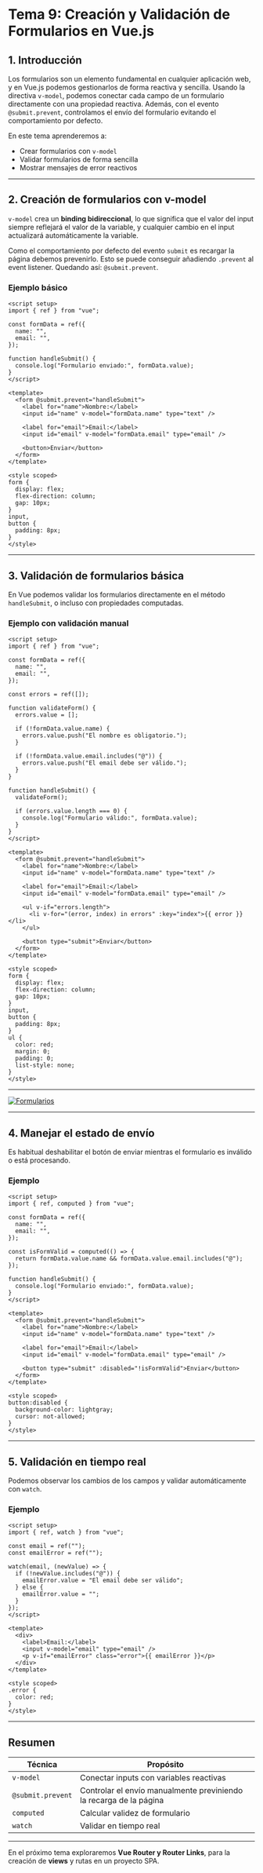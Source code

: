 # **Tema 9: Creación y Validación de Formularios en Vue.js**

## **1. Introducción**

Los formularios son un elemento fundamental en cualquier aplicación web, y en Vue.js podemos gestionarlos de forma reactiva y sencilla. Usando la directiva `v-model`, podemos conectar cada campo de un formulario directamente con una propiedad reactiva. Además, con el evento `@submit.prevent`, controlamos el envío del formulario evitando el comportamiento por defecto.

En este tema aprenderemos a:

- Crear formularios con `v-model`
- Validar formularios de forma sencilla
- Mostrar mensajes de error reactivos

---

## **2. Creación de formularios con v-model**

`v-model` crea un **binding bidireccional**, lo que significa que el valor del input siempre reflejará el valor de la variable, y cualquier cambio en el input actualizará automáticamente la variable.

Como el comportamiento por defecto del evento `submit` es recargar la página debemos prevenirlo. Esto se puede conseguir añadiendo `.prevent` al event listener. Quedando así: `@submit.prevent`.

### Ejemplo básico

```vue
<script setup>
import { ref } from "vue";

const formData = ref({
  name: "",
  email: "",
});

function handleSubmit() {
  console.log("Formulario enviado:", formData.value);
}
</script>

<template>
  <form @submit.prevent="handleSubmit">
    <label for="name">Nombre:</label>
    <input id="name" v-model="formData.name" type="text" />

    <label for="email">Email:</label>
    <input id="email" v-model="formData.email" type="email" />

    <button>Enviar</button>
  </form>
</template>

<style scoped>
form {
  display: flex;
  flex-direction: column;
  gap: 10px;
}
input,
button {
  padding: 8px;
}
</style>
```

---

## **3. Validación de formularios básica**

En Vue podemos validar los formularios directamente en el método `handleSubmit`, o incluso con propiedades computadas.

### Ejemplo con validación manual

```vue
<script setup>
import { ref } from "vue";

const formData = ref({
  name: "",
  email: "",
});

const errors = ref([]);

function validateForm() {
  errors.value = [];

  if (!formData.value.name) {
    errors.value.push("El nombre es obligatorio.");
  }

  if (!formData.value.email.includes("@")) {
    errors.value.push("El email debe ser válido.");
  }
}

function handleSubmit() {
  validateForm();

  if (errors.value.length === 0) {
    console.log("Formulario válido:", formData.value);
  }
}
</script>

<template>
  <form @submit.prevent="handleSubmit">
    <label for="name">Nombre:</label>
    <input id="name" v-model="formData.name" type="text" />

    <label for="email">Email:</label>
    <input id="email" v-model="formData.email" type="email" />

    <ul v-if="errors.length">
      <li v-for="(error, index) in errors" :key="index">{{ error }}</li>
    </ul>

    <button type="submit">Enviar</button>
  </form>
</template>

<style scoped>
form {
  display: flex;
  flex-direction: column;
  gap: 10px;
}
input,
button {
  padding: 8px;
}
ul {
  color: red;
  margin: 0;
  padding: 0;
  list-style: none;
}
</style>
```

---

[![Formularios](https://img.youtube.com/vi/_Ynr8bntF7A/0.jpg)](https://www.youtube.com/watch?v=_Ynr8bntF7A&list=PLzA2VyZwsq_92Fnb4JEUnXUhSYfNHtcKx)

---

## **4. Manejar el estado de envío**

Es habitual deshabilitar el botón de enviar mientras el formulario es inválido o está procesando.

### Ejemplo

```vue
<script setup>
import { ref, computed } from "vue";

const formData = ref({
  name: "",
  email: "",
});

const isFormValid = computed(() => {
  return formData.value.name && formData.value.email.includes("@");
});

function handleSubmit() {
  console.log("Formulario enviado:", formData.value);
}
</script>

<template>
  <form @submit.prevent="handleSubmit">
    <label for="name">Nombre:</label>
    <input id="name" v-model="formData.name" type="text" />

    <label for="email">Email:</label>
    <input id="email" v-model="formData.email" type="email" />

    <button type="submit" :disabled="!isFormValid">Enviar</button>
  </form>
</template>

<style scoped>
button:disabled {
  background-color: lightgray;
  cursor: not-allowed;
}
</style>
```

---

## **5. Validación en tiempo real**

Podemos observar los cambios de los campos y validar automáticamente con `watch`.

### Ejemplo

```vue
<script setup>
import { ref, watch } from "vue";

const email = ref("");
const emailError = ref("");

watch(email, (newValue) => {
  if (!newValue.includes("@")) {
    emailError.value = "El email debe ser válido";
  } else {
    emailError.value = "";
  }
});
</script>

<template>
  <div>
    <label>Email:</label>
    <input v-model="email" type="email" />
    <p v-if="emailError" class="error">{{ emailError }}</p>
  </div>
</template>

<style scoped>
.error {
  color: red;
}
</style>
```

---

## Resumen

| Técnica           | Propósito                                                          |
| ----------------- | ------------------------------------------------------------------ |
| `v-model`         | Conectar inputs con variables reactivas                            |
| `@submit.prevent` | Controlar el envío manualmente previniendo la recarga de la página |
| `computed`        | Calcular validez de formulario                                     |
| `watch`           | Validar en tiempo real                                             |

---

En el próximo tema exploraremos **Vue Router y Router Links**, para la creación de **views** y rutas en un proyecto SPA.
